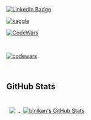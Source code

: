 [![LinkedIn Badge](https://img.shields.io/badge/LinkedIn-Profile-informational?style=flat&logo=linkedin&logoColor=white&color=0D76A8)](https://www.linkedin.com/in/nikita-a-6a75a21a4)

[![kaggle](https://img.shields.io/badge/kaggle-profile-blue)](https://www.kaggle.com/blnikan)

[![CodeWars](https://img.shields.io/badge/Codewars-B1361E?style=for-the-badge&logo=Codewars&logoColor=white)](https://www.codewars.com/users/blnikan)

<br>

[![codewars](https://www.codewars.com/users/blnikan/badges/large)](https://www.codewars.com/users/blnikan) 

<br>

## GitHub Stats

<br>

<a href="https://github.com/blnikan">
  <img align="center" style="margin:0.5rem" src="https://github-readme-stats.vercel.app/api/top-langs/?username=blnikan&hide=html,css&count_private=true&title_color=ffffff&text_color=c9cacc&icon_color=4AB197&bg_color=1A2B34&count_private=true" />
</a>

<a href="https://github.com/blnikan">
  <img align="center" style="margin:0.5rem" src="https://github-readme-stats.vercel.app/api?username=blnikan&show_icons=true&line_height=27&count_private=true&title_color=ffffff&text_color=c9cacc&icon_color=4AB097&bg_color=1A2B34&include_all_commits=true&count_private=true" alt="blnikan's GitHub Stats" />
</a>

<br>
<br>

